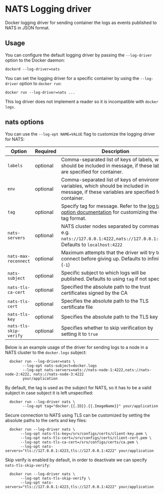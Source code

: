 <!--[metadata]>
+++
title = "NATS logging driver"
description = "Describes how to use NATS for publishing log entries."
keywords = ["nats.io, messaging, docker, logging, driver"]
[menu.main]
parent = "smn_logging"
+++
<![end-metadata]-->

# NATS Logging driver

Docker logging driver for sending container the logs as events published to NATS in JSON format.

## Usage

You can configure the default logging driver by passing the `--log-driver`
option to the Docker daemon:

    dockerd --log-driver=nats

You can set the logging driver for a specific container by using the
`--log-driver` option to `docker run`:

    docker run --log-driver=nats ...

This log driver does not implement a reader so it is incompatible with `docker logs`.

## nats options

You can use the `--log-opt NAME=VALUE` flag to customize the logging driver
for NATS:

| Option                      | Required | Description                                                                                                                                 |
|-----------------------------|----------|---------------------------------------------------------------------------------------------------------------------------------------------|
| `labels`                    | optional | Comma-separated list of keys of labels, which should be included in message, if these labels are specified for container.                   |
| `env`                       | optional | Comma-separated list of keys of environment variables, which should be included in message, if these variables are specified for container. |
| `tag`                       | optional | Specify tag for message.  Refer to the [log tag option documentation](log_tags.md) for customizing the log tag format.                      |
| `nats-servers`              | optional | NATS cluster nodes separated by commas. e.g. `nats://127.0.0.1:4222,nats://127.0.0.1:4223`. Defaults to `localhost:4222`                    |
| `nats-max-reconnect`        | optional | Maximum attempts that the driver will try to connect before giving up. Defaults to infinite (`-1`)                                          |
| `nats-subject`              | optional | Specific subject to which logs will be published. Defaults to using `tag` if not specified                                                  |
| `nats-tls-ca-cert`          | optional | Specified the absolute path to the trust certificates signed by the CA                                                                      |
| `nats-tls-cert`             | optional | Specifies the absolute path to the TLS certificate file                                                                                     |
| `nats-tls-key`              | optional | Specifies the absolute path to the TLS key file                                                                                             |
| `nats-tls-skip-verify`      | optional | Specifies whether to skip verification by setting it to `true`                                                                              |

Below is an example usage of the driver for sending logs to a node in a
NATS cluster to the `docker.logs` subject:

```
  docker run --log-driver=nats \
        --log-opt nats-subject=docker.logs
        --log-opt nats-servers=nats://nats-node-1:4222,nats://nats-node-2:4222, nats://nats-node-3:4222
        your/application
```

By default, the tag is used as the subject for NATS, so it has to be a valid
subject in case subject it is left unspecified:

```
  docker run --log-driver nats \
        --log-opt tag="docker.{{.ID}}.{{.ImageName}}" your/application
```

Secure connection to NATS using TLS can be customized by setting the
absolute paths to the certs and key files:

```
  docker run --log-driver nats \
       --log-opt nats-tls-key=/srv/configs/certs/client-key.pem \
       --log-opt nats-tls-cert=/srv/configs/certs/client-cert.pem \
       --log-opt nats-tls-ca-cert=/srv/configs/certs/ca.pem \
	   --log-opt nats-servers="tls://127.0.0.1:4223,tls://127.0.0.1:4222" your/application
```

Skip verify is enabled by default, in order to deactivate we can specify `nats-tls-skip-verify`:

```
  docker run --log-driver nats \
       --log-opt nats-tls-skip-verify \
       --log-opt nats-servers="tls://127.0.0.1:4223,tls://127.0.0.1:4222" your/application
```

